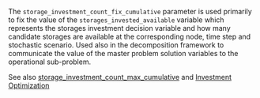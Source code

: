 The `storage_investment_count_fix_cumulative` parameter is used  primarily to fix the value of the
`storages_invested_available` variable which represents the storages investment decision variable and how many candidate
storages are available at the corresponding node, time step and stochastic scenario. Used also in the decomposition
framework to communicate the value of the master problem solution variables to the operational sub-problem.

See also [storage\_investment\_count\_max\_cumulative](@ref) and [Investment Optimization](@ref)
